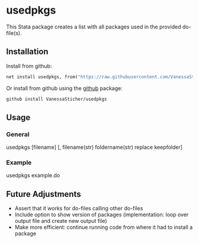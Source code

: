 # usedpkgs
This Stata package creates a list with all packages used in the provided do-file(s).


## Installation
Install from github:
   ```stata
   net install usedpkgs, from("https://raw.githubusercontent.com/VanessaSticher/usedpkgs/main/src")
   ```    

Or install from github using the [github](https://github.com/haghish/github) package:
   ```stata
   github install VanessaSticher/usedpkgs
   ```  


## Usage
### General
usedpkgs [filename] [, filename(str) foldername(str) replace keepfolder]

### Example
usedpkgs example.do


## Future Adjustments
- Assert that it works for do-files calling other do-files
- Include option to show version of packages (implementation: loop over output file and create new output file)
- Make more efficient: continue running code from where it had to install a package
